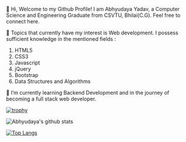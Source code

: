 👋 Hi, Welcome to my Github Profile! I am Abhyudaya Yadav, a Computer Science and Engineering Graduate from CSVTU, Bhilai(C.G). Feel free to connect here.


👀 Topics that currently have my interest is Web development. I possess sufficient knowledge in the mentioned fields :

1. HTML5
2. CSS3
3. Javascript
4. jQuery
5. Bootstrap
6. Data Structures and Algorithms

🌱 I’m currently learning Backend Development and in the journey of becoming a full stack web developer.

[![trophy](https://github-profile-trophy.vercel.app/?username=abhyudayayadav07&theme=onedark)](https://github.com/abhyudayayadav07/github-profile-trophy)



![Abhyudaya's github stats](https://github-readme-stats.vercel.app/api?username=abhyudayayadav07&count_private=true&show_icons=true&theme=radical)

[![Top Langs](https://github-readme-stats.vercel.app/api/top-langs/?username=abhyudayayadav07&layout=compact)](https://github.com/abhyudayayadav07/github-readme-stats)

<!---
abhyudayayadav07/abhyudayayadav07 is a ✨ special ✨ repository because its `README.md` (this file) appears on your GitHub profile.
You can click the Preview link to take a look at your changes.
--->
